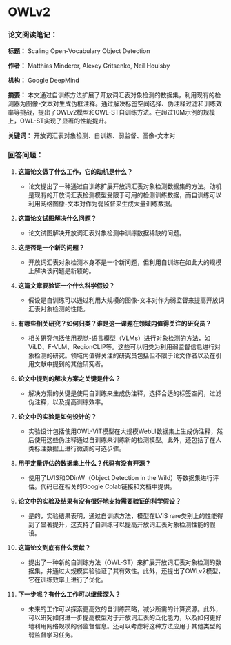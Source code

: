 # OWLv2
### 论文阅读笔记：

**标题：** Scaling Open-Vocabulary Object Detection

**作者：** Matthias Minderer, Alexey Gritsenko, Neil Houlsby

**机构：** Google DeepMind

**摘要：** 本文通过自训练方法扩展了开放词汇表对象检测的数据集，利用现有的检测器为图像-文本对生成伪框注释。通过解决标签空间选择、伪注释过滤和训练效率等挑战，提出了OWLv2模型和OWL-ST自训练方法。在超过10M示例的规模上，OWL-ST实现了显著的性能提升。

**关键词：** 开放词汇表对象检测、自训练、弱监督、图像-文本对

 
 ### 回答问题：

1. **这篇论文做了什么工作，它的动机是什么？**
   - 论文提出了一种通过自训练扩展开放词汇表对象检测数据集的方法。动机是现有的开放词汇表检测模型受限于可用的检测训练数据，而自训练可以利用网络图像-文本对作为弱监督来生成大量训练数据。

2. **这篇论文试图解决什么问题？**
   - 论文试图解决开放词汇表对象检测中训练数据稀缺的问题。

3. **这是否是一个新的问题？**
   - 开放词汇表对象检测本身不是一个新问题，但利用自训练在如此大的规模上解决该问题是新颖的。

4. **这篇文章要验证一个什么科学假设？**
   - 假设是自训练可以通过利用大规模的图像-文本对作为弱监督来提高开放词汇表对象检测的性能。

5. **有哪些相关研究？如何归类？谁是这一课题在领域内值得关注的研究员？**
   - 相关研究包括使用视觉-语言模型（VLMs）进行对象检测的方法，如ViLD、F-VLM、RegionCLIP等。这些可以归类为利用弱监督信息进行对象检测的研究。领域内值得关注的研究员包括但不限于论文作者以及在引用文献中提到的其他研究者。

6. **论文中提到的解决方案之关键是什么？**
   - 解决方案的关键是使用自训练来生成伪注释，选择合适的标签空间，过滤伪注释，以及提高训练效率。

7. **论文中的实验是如何设计的？**
   - 实验设计包括使用OWL-ViT模型在大规模WebLI数据集上生成伪注释，然后使用这些伪注释通过自训练来训练新的检测模型。此外，还包括了在人类标注数据上进行微调的可选步骤。

8. **用于定量评估的数据集上什么？代码有没有开源？**
   - 使用了LVIS和ODinW（Object Detection in the Wild）等数据集进行评估。代码已在相关的Google Colab链接和文档中提供。

9. **论文中的实验及结果有没有很好地支持需要验证的科学假设？**
   - 是的，实验结果表明，通过自训练方法，模型在LVIS rare类别上的性能得到了显著提升，这支持了自训练可以提高开放词汇表对象检测性能的假设。

10. **这篇论文到底有什么贡献？**
    - 提出了一种新的自训练方法（OWL-ST）来扩展开放词汇表对象检测的数据集，并通过大规模实验验证了其有效性。此外，还提出了OWLv2模型，它在训练效率上进行了优化。

11. **下一步呢？有什么工作可以继续深入？**
    - 未来的工作可以探索更高效的自训练策略，减少所需的计算资源。此外，可以研究如何进一步提高模型对于开放词汇表的泛化能力，以及如何更好地利用网络规模的弱监督信息。还可以考虑将这种方法应用于其他类型的弱监督学习任务。